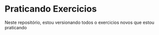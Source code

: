 # Praticando Exercicios
 Neste repositório, estou versionando todos o exercicios novos que estou praticando
